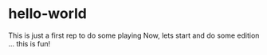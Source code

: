 # hello-world
This is just a first rep to do some playing
Now, lets start and do some edition ... this is fun!

